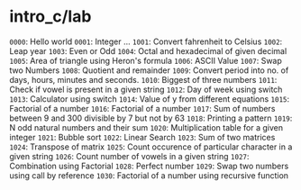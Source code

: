 # intro_c/lab

`0000`: Hello world
`0001`: Integer
...
`1001`: Convert fahrenheit to Celsius
`1002`: Leap year
`1003`: Even or Odd
`1004`: Octal and hexadecimal of given decimal
`1005`: Area of triangle using Heron's formula
`1006`: ASCII Value
`1007`: Swap two Numbers
`1008`: Quotient and remainder
`1009`: Convert period into no. of days, hours, minutes and seconds.
`1010`: Biggest of three numbers
`1011`: Check if vowel is present in a given string
`1012`: Day of week using switch
`1013`: Calculator using switch
`1014`: Value of y from different equations
`1015`: Factorial of a number
`1016`: Factorial of a number
`1017`: Sum of numbers between 9 and 300 divisible by 7 but not by 63
`1018`: Printing a pattern
`1019`: N odd natural numbers and their sum
`1020`: Multiplication table for a given integer
`1021`: Bubble sort
`1022`: Linear Search
`1023`: Sum of two matrices
`1024`: Transpose of matrix
`1025`: Count occurence of particular character in a given string
`1026`: Count number of vowels in a given string
`1027`: Combination using Factorial
`1028`: Perfect number
`1029`: Swap two numbers using call by reference
`1030`: Factorial of a number using recursive function
